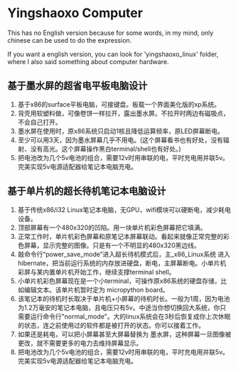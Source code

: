 # Yingshaoxo Computer

This has no English version because for some words, in my mind, only chinese can be used to do the expression.

If you want a english version, you can look for 'yingshaoxo_linux' folder, where I also said something about computer hardware.


## 基于墨水屏的超省电平板电脑设计

1. 基于x86的surface平板电脑，可接键盘。板载一个界面美化版的xp系统。
2. 背壳用软塑料做，可像卷饼一样拉开，露出墨水屏。不拉开时两边有磁吸点，不会自己打开。
3. 墨水屏在使用时，原x86系统只启动1核且降低运算频率，原LED屏幕断电。
4. 至少可以用3天，因为墨水屏幕几乎不用电。(这个屏幕看书也有好处，没有辐射、没有高光。这个屏幕操作黑白terminal/shell也有好处。)
5. 把电池改为几个5v电池的组合，需要12v时用串联的电，平时充电用并联5v。完美实现5v电源适配器给笔记本电脑充电。


## 基于单片机的超长待机笔记本电脑设计

1. 基于传统x86/i32 Linux笔记本电脑，无GPU，wifi模块可以硬断电，减少耗电设备。
2. 顶部屏幕有一个480x320的凹陷。用一块单片机彩色屏幕把它填满。
3. 正常工作时，单片机彩色屏幕和原笔记本屏幕联动。看起来就像正常完整的彩色屏幕，显示完整的图像。只是有一个不明显的480x320黑边线。
4. 敲命令行“power_save_mode”进入超长待机模式后，主_x86_Linux系统 进入 hibernate，把当前运行系统的内存放进硬盘，断电，主屏幕断电。小单片机彩屏与某内置单片机开始工作，继续支撑terminal shell。
5. 小单片机彩色屏幕现在是一个小terminal，可操作原x86系统的硬盘存储，比如编辑文本。该单片机暂时定为 micropython board。
6. 该笔记本的待机时长取决于单片机+小屏幕的待机时长。一般为1周，因为电池为1.2万毫安的笔记本电脑，且电压只有5v。中途当你想切换回大系统，你只需要运行命令行"normal_mode"。大的linux系统会在3秒后恢复成你上次休眠的状态，连之前使用过的软件都是被打开的状态。你可以接着工作。
7. 如果还是耗电，可以把小屏幕甚至大屏幕替换为 墨水屏，这种屏幕一旦图像被更改，就不需要更多的电力去维持屏幕显示。
8. 把电池改为几个5v电池的组合，需要12v时用串联的电，平时充电用并联5v。完美实现5v电源适配器给笔记本电脑充电。


